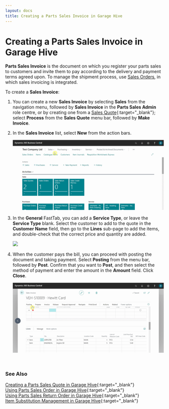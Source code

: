 ```yaml
---
layout: docs
title: Creating a Parts Sales Invoice in Garage Hive
---
```


# Creating a Parts Sales Invoice in Garage Hive
**Parts Sales Invoice** is the document on which you register your parts sales to customers and invite them to pay according to the delivery and payment terms agreed upon. To manage the shipment process, use [Sales Orders](garagehive-using-parts-sales-order.html), in which sales invoicing is integrated. 
<br>

To create a **Sales Invoice**:
1. You can create a new **Sales Invoice** by selecting **Sales** from the navigation menu, followed by **Sales Invoice** in the **Parts Sales Admin** role centre, or by creating one from a [Sales Quote](garagehive-creating-sales-quote.html){:target="_blank"}; select **Process** from the **Sales Quote** menu bar, followed by **Make Invoice**.
2. In the **Sales Invoice** list, select **New** from the action bars.

   ![](media/garagehive-parts-sales-invoice1.gif)

3. In the **General** FastTab, you can add a **Service Type**, or leave the **Service Type** blank. Select the customer to add to the quote in the **Customer Name** field, then go to the **Lines** sub-page to add the items, and double-check that the correct price and quantity are added.

   ![](media/garagehive-parts-sales-invoice2.gif)

4. When the customer pays the bill, you can proceed with posting the document and taking payment. Select **Posting** from the menu bar, followed by **Post**. Confirm that you want to **Post**, and then select the method of payment and enter the amount in the **Amount** field. Click **Close**.

   ![](media/garagehive-parts-sales-invoice3.gif)


<br>

### **See Also**

[Creating a Parts Sales Quote in Garage Hive](garagehive-creating-sales-quote.html){:target="_blank"} \
[Using Parts Sales Order in Garage Hive](garagehive-using-parts-sales-order.html){:target="_blank"} \
[Using Parts Sales Return Order in Garage Hive](garagehive-using-sales-return-order.html){:target="_blank"} \
[Item Substitution Management in Garage Hive](garagehive-item-substitution-management.html){:target="_blank"}
